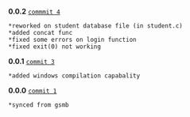 **0.0.2** 
[`commmit 4`](https://github.com/saha-KUSHAL/nbc/commit/5865f710a8cbf6b2bbc85b47628c9e6429bbd88f)
```
*reworked on student database file (in student.c)
*added concat func
*fixed some errors on login function
*fixed exit(0) not working
```
**0.0.1**
[`commit 3`](https://github.com/saha-KUSHAL/nbc/commit/2fd97021e0320d36acec7a54a451dfe98173f59e)
```
*added windows compilation capabality 
```
**0.0.0**
[`commit 1`](https://github.com/saha-KUSHAL/nbc/commit/20d85b6b204a0d0eddf6defa4d19cc4801f6f5f2)
```
*synced from gsmb 
```